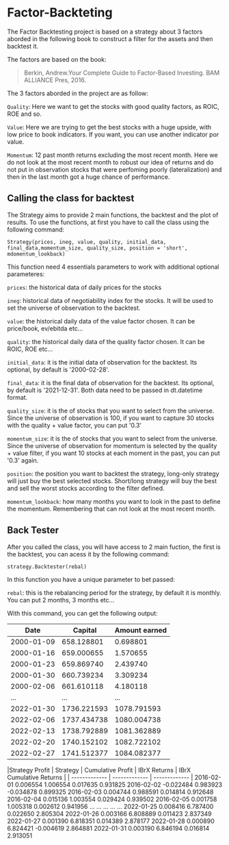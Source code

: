 # Factor-Backteting

The Factor Backtesting project is based on a strategy about 3 factors aborded in the following book to construct a filter for the assets and then backtest it.

The factors are based on the book:
> Berkin, Andrew.Your Complete Guide to Factor-Based Investing. BAM ALLIANCE Pres, 2016.

The 3 factors aborded in the project are as follow: 
  
  `Quality`: Here we want to get the stocks with good quality factors, as ROIC, ROE and so.
  
  `Value`: Here we are trying to get the best stocks with a huge upside, with low price to book indicators. If you want, you can use another indicator por value.
  
  `Momentum`: 12 past month returns excluding the most recent month. Here we do not look at the most recent month to robust our idea of returns and do not put in observation stocks that were perfoming poorly (lateralization) and then in the last month got a huge chance of performance.

## Calling the class for backtest

The Strategy aims to provide 2 main functions, the backtest and the plot of results. To use the functions, at first you have to call the class using the following command:

  `Strategy(prices, ineg, value, quality, initial_data, final_data,momentum_size, quality_size, position = 'short', mdomentum_lookback)`
 
 This function need 4 essentials parameters to work with additional optional parameteres:

  `prices`: the historical data of daily prices for the stocks
 
  `ineg`: historical data of negotiability index for the stocks. It will be used to set the universe of observation to the backtest.
  
  `value`: the historical daily data of the value factor chosen. It can be price/book, ev/ebitda etc...
  
  `quality`: the historical daily data of the quality factor chosen. It can be ROIC, ROE etc...
 
  `initial_data`: it is the initial data of observation for the backtest. Its optional, by default is '2000-02-28'.
  
   `final_data`: it is the final data of observation for the backtest. Its optional, by default is '2021-12-31'. Both data need to be passed in dt.datetime format.
   
   `quality_size`: it is the of stocks that you want to select from the universe. Since the universe of observation is 100, if you want to capture 30 stocks with the quality + value factor, you can put '0.3'
   
   `momentum_size`: it is the of stocks that you want to select from the universe. Since the universe of observation for momentum is selected by the quality + value filter, if you want 10 stocks at each moment in the past, you can put '0.3' again. 
   
   `position`: the position you want to backtest the strategy, long-only strategy will just buy the best selected stocks. Short/long strategy will buy the best and sell the worst stocks according to the filter defined.
   
   `momentum_lookback`: how many months you want to look in the past to define the momentum. Remembering that can not look at the most recent month. 
   
## Back Tester

After you called the class, you will have access to 2 main fuction, the first is the backtest, you can acess it by the following command:

   `strategy.Backtester(rebal)`
   
   In this function you have a unique parameter to bet passed:
   
   `rebal`: this is the rebalancing period for the strategy, by default it is monthly. You can put 2 months, 3 months etc...
   
   With this command, you can get the following output:
   
   
   
   | Date  |  Capital  | Amount earned |
| ------------- | ------------- | ------------- |
|2000-01-09 |	658.128801 |	0.698801 |
|2000-01-16 |	659.000655 |	1.570655 |
|2000-01-23 |	659.869740 |	2.439740 |
|2000-01-30 |	660.739234 |	3.309234 |
|2000-02-06 |	661.610118 |	4.180118 |
| ... | ... | ... |
|2022-01-30 |	1736.221593 |	1078.791593 |
|2022-02-06 |	1737.434738 |	1080.004738 |
|2022-02-13 |	1738.792889 |	1081.362889 |
|2022-02-20 |	1740.152102 |	1082.722102 |
|2022-02-27 |	1741.512377 |	1084.082377 |

|Strategy Profit |	Strategy | Cumulative Profit |	IBrX Returns |	IBrX Cumulative Returns |
| -------------  | ------------- | ------------- | 
2016-02-01	0.006554	1.006554	0.017635	0.931825
2016-02-02	-0.022484	0.983923	-0.034878	0.899325
2016-02-03	0.004744	0.988591	0.014814	0.912648
2016-02-04	0.015136	1.003554	0.029424	0.939502
2016-02-05	0.001758	1.005318	0.002612	0.941956
...	...	...	...	...
2022-01-25	0.008416	6.787400	0.022650	2.805304
2022-01-26	0.003166	6.808889	0.011423	2.837349
2022-01-27	0.001390	6.818351	0.014389	2.878177
2022-01-28	0.000890	6.824421	-0.004619	2.864881
2022-01-31	0.003190	6.846194	0.016814	2.913051
   
   
   
   
   
